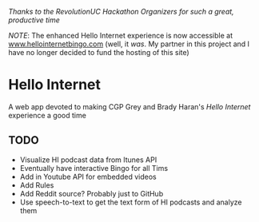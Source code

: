 *Thanks to the RevolutionUC Hackathon Organizers for such a great, productive time*

*NOTE*: The enhanced Hello Internet experience is now accessible at www.hellointernetbingo.com (well, it *was*. My partner in this project and I have no longer decided to fund the hosting of this site)
# Hello Internet
A web app devoted to making CGP Grey and Brady Haran's *Hello Internet* experience a good time 
## TODO
* Visualize HI podcast data from Itunes API
* Eventually have interactive Bingo for all Tims
* Add in Youtube API for embedded videos
* Add Rules
* Add Reddit source? Probably just to GitHub
* Use speech-to-text to get the text form of HI podcasts and analyze them

